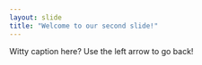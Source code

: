 ```yaml
---
layout: slide
title: "Welcome to our second slide!"
---
```

Witty caption here?
Use the left arrow to go back!
